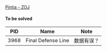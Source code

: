 [Pintia - ZOJ](https://zoj.pintia.cn/home/news)

#### To be solved

|PID|Name|Note|
|--|--|--|
|3968|Final Defense Line|数据有误？|
